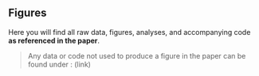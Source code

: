 ## Figures
Here you will find all raw data, figures, analyses, and accompanying code **as referenced in the paper**. 
> Any data or code not used to produce a figure in the paper can be found under : (link)
